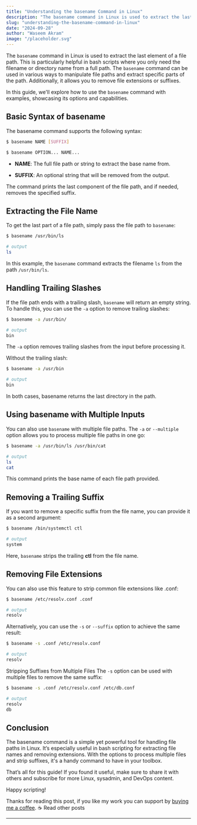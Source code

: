 ```yaml
---
title: "Understanding the basename Command in Linux"
description: "The basename command in Linux is used to extract the last element of a file path. This is particularly helpful in bash scripts where you only need the..."
slug: "understanding-the-basename-command-in-linux"
date: "2024-09-28"
author: "Waseem Akram"
image: "/placeholder.svg"
---
```


The `basename` command in Linux is used to extract the last element of a file path. This is particularly helpful in bash scripts where you only need the filename or directory name from a full path. The `basename` command can be used in various ways to manipulate file paths and extract specific parts of the path. Additionally, it allows you to remove file extensions or suffixes.

In this guide, we'll explore how to use the `basename` command with examples, showcasing its options and capabilities.

## Basic Syntax of basename

The basename command supports the following syntax:

```bash showLineNumbers
$ basename NAME [SUFFIX]

$ basename OPTION... NAME...
```

  - **NAME**: The full file path or string to extract the base name from.

  - **SUFFIX**: An optional string that will be removed from the output.

The command prints the last component of the file path, and if needed, removes the specified suffix.

## Extracting the File Name

To get the last part of a file path, simply pass the file path to `basename`:

```bash showLineNumbers
$ basename /usr/bin/ls

# output
ls
```

In this example, the `basename` command extracts the filename `ls` from the path `/usr/bin/ls`.

## Handling Trailing Slashes

If the file path ends with a trailing slash, `basename` will return an empty string. To handle this, you can use the `-a` option to remove trailing slashes:

```bash showLineNumbers
$ basename -a /usr/bin/

# output
bin
```

The `-a` option removes trailing slashes from the input before processing it.

Without the trailing slash:

```bash showLineNumbers
$ basename -a /usr/bin

# output
bin
```

In both cases, basename returns the last directory in the path.

## Using basename with Multiple Inputs

You can also use `basename` with multiple file paths. The `-a` or `--multiple` option allows you to process multiple file paths in one go:

```bash showLineNumbers
$ basename -a /usr/bin/ls /usr/bin/cat

# output
ls
cat
```

This command prints the base name of each file path provided.

## Removing a Trailing Suffix

If you want to remove a specific suffix from the file name, you can provide it as a second argument:

```bash showLineNumbers
$ basename /bin/systemctl ctl

# output
system
```

Here, `basename` strips the trailing **ctl** from the file name.

## Removing File Extensions
You can also use this feature to strip common file extensions like .conf:

```bash showLineNumbers
$ basename /etc/resolv.conf .conf

# output
resolv
```

Alternatively, you can use the `-s` or `--suffix` option to achieve the same result:

```bash showLineNumbers
$ basename -s .conf /etc/resolv.conf

# output
resolv
```

Stripping Suffixes from Multiple Files
The `-s` option can be used with multiple files to remove the same suffix:

```bash showLineNumbers
$ basename -s .conf /etc/resolv.conf /etc/db.conf

# output
resolv
db
```

## Conclusion

The basename command is a simple yet powerful tool for handling file paths in Linux. It’s especially useful in bash scripting for extracting file names and removing extensions. With the options to process multiple files and strip suffixes, it's a handy command to have in your toolbox.

That’s all for this guide! If you found it useful, make sure to share it with others and subscribe for more Linux, sysadmin, and DevOps content. 

Happy scripting!

Thanks for reading this post, if you like my work you can support by [buying me a coffee](https://www.buymeacoffee.com/hackerwasii). ☕️
Read other posts

***